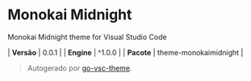 # Monokai Midnight

Monokai Midnight theme for Visual Studio Code

| **Versão** | 0.0.1 |
| **Engine** | ^1.0.0 |
| **Pacote** | theme-monokaimidnight |

> Autogerado por [go-vsc-theme](https://github.com/natalbu/go-vsc-theme).
